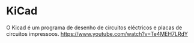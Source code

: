 # KiCad
O Kicad é um programa de desenho de circuitos eléctricos e placas de circuitos impressoos.
https://www.youtube.com/watch?v=Te4MEH7LRdY
